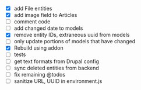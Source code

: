 - [x] add File entities
- [x] add image field to Articles
- [ ] comment code
- [ ] add changed date to models
- [x] remove entity IDs, extraneous uuid from models
- [ ] only update portions of models that have changed
- [x] Rebuild using addon
- [ ] tests
- [ ] get text formats from Drupal config
- [ ] sync deleted entities from backend
- [ ] fix remaining @todos
- [ ] sanitize URL, UUID in environment.js
